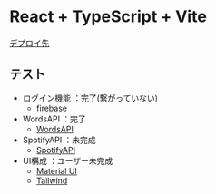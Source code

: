 # React + TypeScript + Vite

[デプロイ先](https://various-theta.vercel.app/)

## テスト
- ログイン機能 ：完了(繋がっていない)
  - [firebase](https://console.firebase.google.com/)
- WordsAPI ：完了
  - [WordsAPI](https://www.wordsapi.com/)
- SpotifyAPI ：未完成
  - [SpotifyAPI](https://developer.spotify.com/)
- UI構成 ：ユーザー未完成
  - [Material UI](https://mui.com/)
  - [Tailwind](https://tailwindcss.com/)